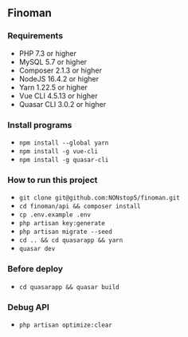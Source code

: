 ## Finoman

### Requirements
- PHP 7.3 or higher
- MySQL 5.7 or higher
- Composer 2.1.3 or higher
- NodeJS 16.4.2 or higher
- Yarn 1.22.5 or higher
- Vue CLI 4.5.13 or higher
- Quasar CLI 3.0.2 or higher

### Install programs
- `npm install --global yarn`
- `npm install -g vue-cli`
- `npm install -g quasar-cli`

### How to run this project
- `git clone git@github.com:NONstop5/finoman.git`
- `cd finoman/api && composer install`
- `cp .env.example .env`
- `php artisan key:generate`
- `php artisan migrate --seed`
- `cd .. && cd quasarapp && yarn`
- `quasar dev`
  
### Before deploy
- `cd quasarapp && quasar build`

### Debug API
- `php artisan optimize:clear`
